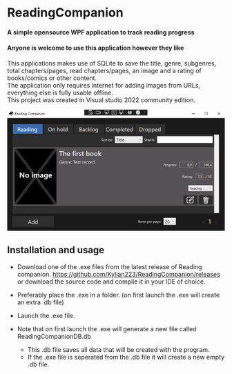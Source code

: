 # ReadingCompanion
#### A simple opensource WPF application to track reading progress 
#### Anyone is welcome to use this application however they like

This applications makes use of SQLite to save the title, genre, subgenres, total chapters/pages, read chapters/pages, an image and a rating of books/comics or other content. <br />
The application only requires internet for adding images from URLs, everything else is fully usable offline. <br />
This project was created in Visual studio 2022 community edition. <br />

![](screenshot.png)

## Installation and usage ##
- Download one of the .exe files from the latest release of Reading companion. https://github.com/Kylian223/ReadingCompanion/releases or download the source code and compile it in your IDE of choice.
- Preferably place the .exe in a folder. (on first launch the .exe will create an extra .db file)
- Launch the .exe file.

- Note that on first launch the .exe will generate a new file called ReadingCompanionDB.db
  - This .db file saves all data that will be created with the program.
  - If the .exe file is seperated from the .db file it will create a new empty .db file.
   
